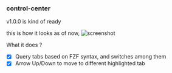 ### control-center 
v1.0.0 is kind of ready

this is how it looks as of now,
![screenshot](https://user-images.githubusercontent.com/22402557/227019266-432e1b3c-cd5d-4969-a4fc-2bce2a7a38e8.png)

What it does ?

- [x] Query tabs based on FZF syntax, and switches among them
- [x] Arrow Up/Down to move to different highlighted tab
